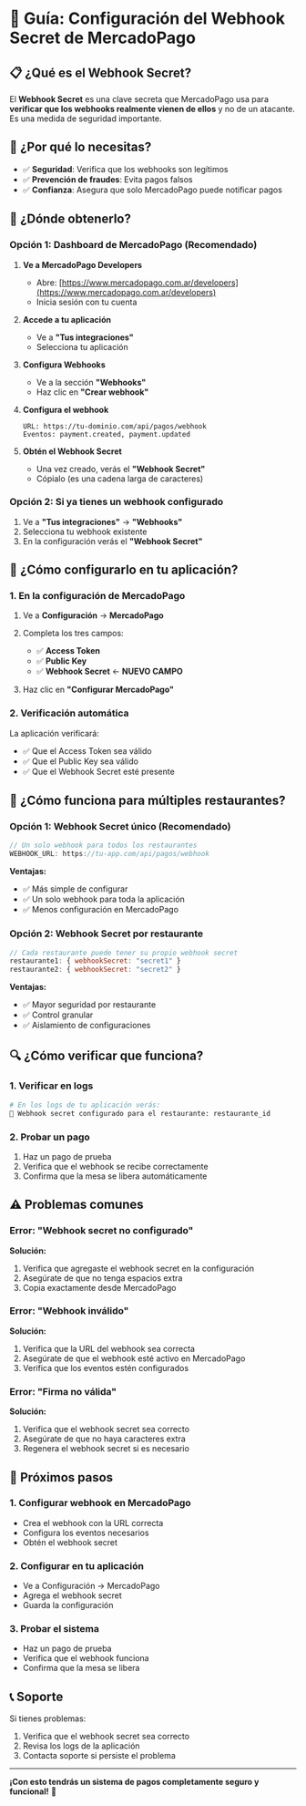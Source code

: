 # 🔐 Guía: Configuración del Webhook Secret de MercadoPago

## 📋 ¿Qué es el Webhook Secret?

El **Webhook Secret** es una clave secreta que MercadoPago usa para **verificar que los webhooks realmente vienen de ellos** y no de un atacante. Es una medida de seguridad importante.

## 🎯 ¿Por qué lo necesitas?

- ✅ **Seguridad**: Verifica que los webhooks son legítimos
- ✅ **Prevención de fraudes**: Evita pagos falsos
- ✅ **Confianza**: Asegura que solo MercadoPago puede notificar pagos

## 📍 ¿Dónde obtenerlo?

### **Opción 1: Dashboard de MercadoPago (Recomendado)**

1. **Ve a MercadoPago Developers**
   - Abre: [https://www.mercadopago.com.ar/developers](https://www.mercadopago.com.ar/developers)
   - Inicia sesión con tu cuenta

2. **Accede a tu aplicación**
   - Ve a **"Tus integraciones"**
   - Selecciona tu aplicación

3. **Configura Webhooks**
   - Ve a la sección **"Webhooks"**
   - Haz clic en **"Crear webhook"**

4. **Configura el webhook**
   ```
   URL: https://tu-dominio.com/api/pagos/webhook
   Eventos: payment.created, payment.updated
   ```

5. **Obtén el Webhook Secret**
   - Una vez creado, verás el **"Webhook Secret"**
   - Cópialo (es una cadena larga de caracteres)

### **Opción 2: Si ya tienes un webhook configurado**

1. Ve a **"Tus integraciones"** → **"Webhooks"**
2. Selecciona tu webhook existente
3. En la configuración verás el **"Webhook Secret"**

## 🔧 ¿Cómo configurarlo en tu aplicación?

### **1. En la configuración de MercadoPago**

1. Ve a **Configuración** → **MercadoPago**
2. Completa los tres campos:
   - ✅ **Access Token**
   - ✅ **Public Key** 
   - ✅ **Webhook Secret** ← **NUEVO CAMPO**

3. Haz clic en **"Configurar MercadoPago"**

### **2. Verificación automática**

La aplicación verificará:
- ✅ Que el Access Token sea válido
- ✅ Que el Public Key sea válido
- ✅ Que el Webhook Secret esté presente

## 🏪 ¿Cómo funciona para múltiples restaurantes?

### **Opción 1: Webhook Secret único (Recomendado)**
```javascript
// Un solo webhook para todos los restaurantes
WEBHOOK_URL: https://tu-app.com/api/pagos/webhook
```

**Ventajas:**
- ✅ Más simple de configurar
- ✅ Un solo webhook para toda la aplicación
- ✅ Menos configuración en MercadoPago

### **Opción 2: Webhook Secret por restaurante**
```javascript
// Cada restaurante puede tener su propio webhook secret
restaurante1: { webhookSecret: "secret1" }
restaurante2: { webhookSecret: "secret2" }
```

**Ventajas:**
- ✅ Mayor seguridad por restaurante
- ✅ Control granular
- ✅ Aislamiento de configuraciones

## 🔍 ¿Cómo verificar que funciona?

### **1. Verificar en logs**
```bash
# En los logs de tu aplicación verás:
🔐 Webhook secret configurado para el restaurante: restaurante_id
```

### **2. Probar un pago**
1. Haz un pago de prueba
2. Verifica que el webhook se recibe correctamente
3. Confirma que la mesa se libera automáticamente

## ⚠️ Problemas comunes

### **Error: "Webhook secret no configurado"**
**Solución:**
1. Verifica que agregaste el webhook secret en la configuración
2. Asegúrate de que no tenga espacios extra
3. Copia exactamente desde MercadoPago

### **Error: "Webhook inválido"**
**Solución:**
1. Verifica que la URL del webhook sea correcta
2. Asegúrate de que el webhook esté activo en MercadoPago
3. Verifica que los eventos estén configurados

### **Error: "Firma no válida"**
**Solución:**
1. Verifica que el webhook secret sea correcto
2. Asegúrate de que no haya caracteres extra
3. Regenera el webhook secret si es necesario

## 🚀 Próximos pasos

### **1. Configurar webhook en MercadoPago**
- Crea el webhook con la URL correcta
- Configura los eventos necesarios
- Obtén el webhook secret

### **2. Configurar en tu aplicación**
- Ve a Configuración → MercadoPago
- Agrega el webhook secret
- Guarda la configuración

### **3. Probar el sistema**
- Haz un pago de prueba
- Verifica que el webhook funciona
- Confirma que la mesa se libera

## 📞 Soporte

Si tienes problemas:
1. Verifica que el webhook secret sea correcto
2. Revisa los logs de la aplicación
3. Contacta soporte si persiste el problema

---

**¡Con esto tendrás un sistema de pagos completamente seguro y funcional!** 🎉
